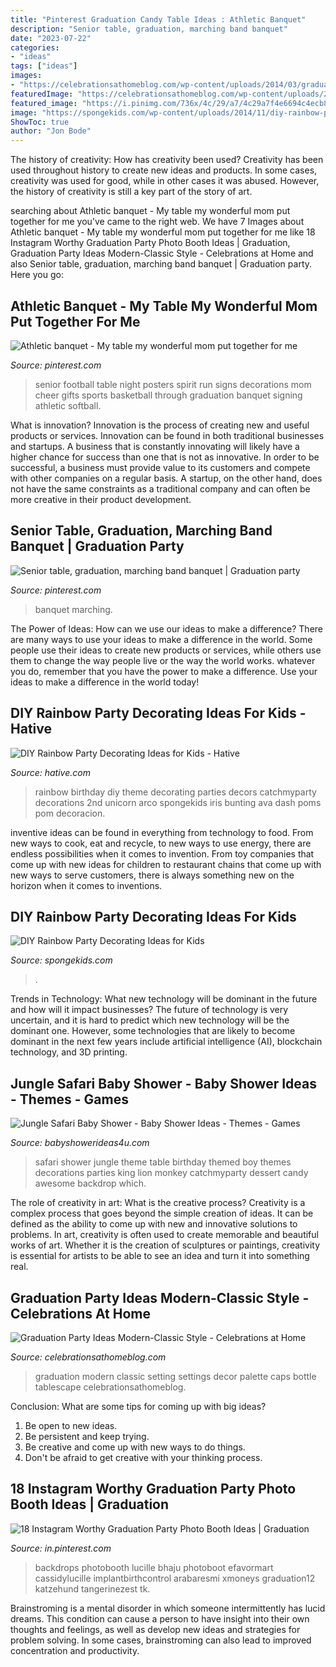 ```yaml
---
title: "Pinterest Graduation Candy Table Ideas : Athletic Banquet"
description: "Senior table, graduation, marching band banquet"
date: "2023-07-22"
categories:
- "ideas"
tags: ["ideas"]
images:
- "https://celebrationsathomeblog.com/wp-content/uploads/2014/03/graduation-party-place-setting.jpg"
featuredImage: "https://celebrationsathomeblog.com/wp-content/uploads/2014/03/graduation-party-place-setting.jpg"
featured_image: "https://i.pinimg.com/736x/4c/29/a7/4c29a7f4e6694c4ecb81405ed1ec1bcd.jpg"
image: "https://spongekids.com/wp-content/uploads/2014/11/diy-rainbow-party-decorating-ideas/5-rainbow-table-decor.jpg"
ShowToc: true
author: "Jon Bode"
---
```



The history of creativity: How has creativity been used?
Creativity has been used throughout history to create new ideas and products. In some cases, creativity was used for good, while in other cases it was abused. However, the history of creativity is still a key part of the story of art.

	

		
searching about Athletic banquet - My table my wonderful mom put together for me you've came to the right web. We have 7 Images about Athletic banquet - My table my wonderful mom put together for me like 18 Instagram Worthy Graduation Party Photo Booth Ideas | Graduation, Graduation Party Ideas Modern-Classic Style - Celebrations at Home and also Senior table, graduation, marching band banquet | Graduation party. Here you go:
		
    
## Athletic Banquet - My Table My Wonderful Mom Put Together For Me

<img loading=lazy src="https://i.pinimg.com/736x/00/d1/db/00d1db17f3e7b8599cef43214b9c1cc5.jpg" onerror="this.onerror=null;this.src='https://tse4.mm.bing.net/th?id=OIP.TDMLd8svJJ2I1F85FDpKRwHaJ3&amp;pid=15.1';" alt="Athletic banquet - My table my wonderful mom put together for me">

_Source: pinterest.com_

>senior football table night posters spirit run signs decorations mom cheer gifts sports basketball through graduation banquet signing athletic softball. 

	

What is innovation?
Innovation is the process of creating new and useful products or services. Innovation can be found in both traditional businesses and startups. A business that is constantly innovating will likely have a higher chance for success than one that is not as innovative. In order to be successful, a business must provide value to its customers and compete with other companies on a regular basis. A startup, on the other hand, does not have the same constraints as a traditional company and can often be more creative in their product development.

    
## Senior Table, Graduation, Marching Band Banquet | Graduation Party

<img loading=lazy src="https://i.pinimg.com/736x/4c/29/a7/4c29a7f4e6694c4ecb81405ed1ec1bcd.jpg" onerror="this.onerror=null;this.src='https://tse3.mm.bing.net/th?id=OIP.nQNGPg0mWJ0wvZvKz7L2nAHaJ3&amp;pid=15.1';" alt="Senior table, graduation, marching band banquet | Graduation party">

_Source: pinterest.com_

>banquet marching. 

	

The Power of Ideas: How can we use our ideas to make a difference?
There are many ways to use your ideas to make a difference in the world. Some people use their ideas to create new products or services, while others use them to change the way people live or the way the world works. whatever you do, remember that you have the power to make a difference. Use your ideas to make a difference in the world today!

    
## DIY Rainbow Party Decorating Ideas For Kids - Hative

<img loading=lazy src="https://hative.com/wp-content/uploads/2014/11/diy-rainbow-party-decorating-ideas/9-rainbow-wall-decors.jpg" onerror="this.onerror=null;this.src='https://tse3.mm.bing.net/th?id=OIP.xzvMCHYn0YUqLiz5Vc2PVAHaLL&amp;pid=15.1';" alt="DIY Rainbow Party Decorating Ideas for Kids - Hative">

_Source: hative.com_

>rainbow birthday diy theme decorating parties decors catchmyparty decorations 2nd unicorn arco spongekids iris bunting ava dash poms pom decoracion. 

	

inventive ideas can be found in everything from technology to food. From new ways to cook, eat and recycle, to new ways to use energy, there are endless possibilities when it comes to invention. From toy companies that come up with new ideas for children to restaurant chains that come up with new ways to serve customers, there is always something new on the horizon when it comes to inventions.

    
## DIY Rainbow Party Decorating Ideas For Kids

<img loading=lazy src="https://spongekids.com/wp-content/uploads/2014/11/diy-rainbow-party-decorating-ideas/5-rainbow-table-decor.jpg" onerror="this.onerror=null;this.src='https://tse4.mm.bing.net/th?id=OIP.nMuxdESfSZj1uaUReL2v-AHaLI&amp;pid=15.1';" alt="DIY Rainbow Party Decorating Ideas for Kids">

_Source: spongekids.com_

>. 

	

Trends in Technology: What new technology will be dominant in the future and how will it impact businesses?
The future of technology is very uncertain, and it is hard to predict which new technology will be the dominant one. However, some technologies that are likely to become dominant in the next few years include artificial intelligence (AI), blockchain technology, and 3D printing.

    
## Jungle Safari Baby Shower - Baby Shower Ideas - Themes - Games

<img loading=lazy src="http://www.babyshowerideas4u.com/wp-content/uploads/2014/04/Jungle-Safari-Baby-Shower-table.jpg" onerror="this.onerror=null;this.src='https://tse1.mm.bing.net/th?id=OIP.mQv8VRwo4039R8VjU1ttfQAAAA&amp;pid=15.1';" alt="Jungle Safari Baby Shower - Baby Shower Ideas - Themes - Games">

_Source: babyshowerideas4u.com_

>safari shower jungle theme table birthday themed boy themes decorations parties king lion monkey catchmyparty dessert candy awesome backdrop which. 

	

The role of creativity in art: What is the creative process?
Creativity is a complex process that goes beyond the simple creation of ideas. It can be defined as the ability to come up with new and innovative solutions to problems. In art, creativity is often used to create memorable and beautiful works of art. Whether it is the creation of sculptures or paintings, creativity is essential for artists to be able to see an idea and turn it into something real.

    
## Graduation Party Ideas Modern-Classic Style - Celebrations At Home

<img loading=lazy src="https://celebrationsathomeblog.com/wp-content/uploads/2014/03/graduation-party-place-setting.jpg" onerror="this.onerror=null;this.src='https://tse3.mm.bing.net/th?id=OIP.D3h_7EVmvkXWdI-H5QriIgHaKy&amp;pid=15.1';" alt="Graduation Party Ideas Modern-Classic Style - Celebrations at Home">

_Source: celebrationsathomeblog.com_

>graduation modern classic setting settings decor palette caps bottle tablescape celebrationsathomeblog. 

	

Conclusion: What are some tips for coming up with big ideas?
1. Be open to new ideas.
2. Be persistent and keep trying.
3. Be creative and come up with new ways to do things.
4. Don't be afraid to get creative with your thinking process.

    
## 18 Instagram Worthy Graduation Party Photo Booth Ideas | Graduation

<img loading=lazy src="https://i.pinimg.com/736x/e3/80/ad/e380ad423dc6c91c407dd6b48d64ad2e.jpg" onerror="this.onerror=null;this.src='https://tse4.mm.bing.net/th?id=OIP.awizvaVSQ5mzwiJXp_DyDQHaNK&amp;pid=15.1';" alt="18 Instagram Worthy Graduation Party Photo Booth Ideas | Graduation">

_Source: in.pinterest.com_

>backdrops photobooth lucille bhaju photoboot efavormart cassidylucille implantbirthcontrol arabaresmi xmoneys graduation12 katzehund tangerinezest tk. 

	

Brainstroming is a mental disorder in which someone intermittently has lucid dreams. This condition can cause a person to have insight into their own thoughts and feelings, as well as develop new ideas and strategies for problem solving. In some cases, brainstroming can also lead to improved concentration and productivity.

